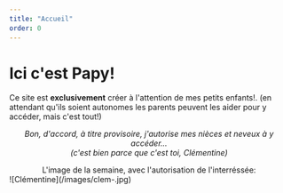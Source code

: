 ```yaml
---
title: "Accueil"
order: 0
---
```

# Ici c'est Papy!

Ce site est **exclusivement** créer à l'attention de mes petits enfants!.
(en attendant qu'ils soient autonomes les parents peuvent les aider pour y accéder, mais c'est tout!) 
   _<center>Bon, d'accord, à titre provisoire, j'autorise mes nièces et neveux à y accéder...   
(c'est bien parce que c'est toi, Clémentine)</center>_

  <center>L'image de la semaine, avec l'autorisation de l'interréssée:</center>
![Clémentine](/images/clem-.jpg) 
